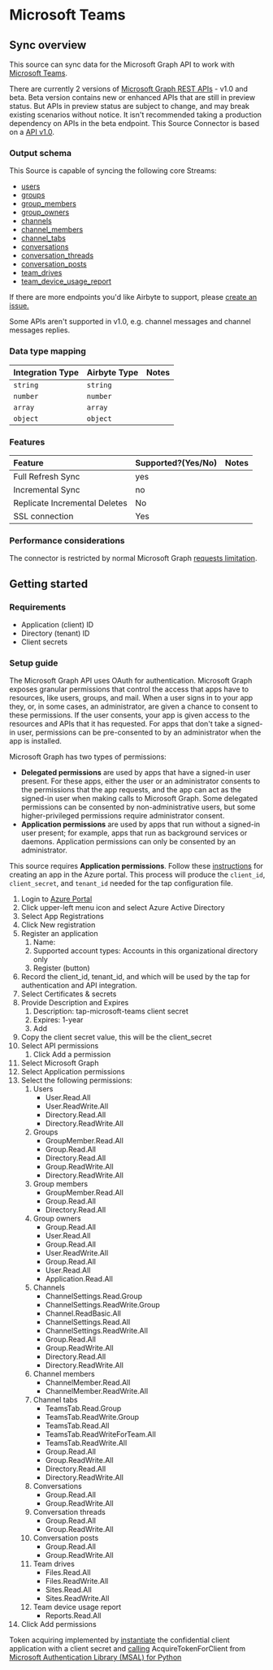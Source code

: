 # Microsoft Teams

## Sync overview

This source can sync data for the Microsoft Graph API to work with [Microsoft Teams](https://docs.microsoft.com/en-us/graph/teams-concept-overview).

There are currently 2 versions of [Microsoft Graph REST APIs](https://docs.microsoft.com/en-us/graph/versioning-and-support) - v1.0 and beta. Beta version contains new or enhanced APIs that are still in preview status.
But APIs in preview status are subject to change, and may break existing scenarios without notice. It isn't recommended taking a production dependency on APIs in the beta endpoint.
This Source Connector is based on a [API v1.0](https://docs.microsoft.com/en-us/graph/api/resources/teams-api-overview?view=graph-rest-1.0).

### Output schema

This Source is capable of syncing the following core Streams:

* [users](https://docs.microsoft.com/en-us/graph/api/user-list?view=graph-rest-beta&tabs=http)
* [groups](https://docs.microsoft.com/en-us/graph/teams-list-all-teams?context=graph%2Fapi%2F1.0&view=graph-rest-1.0)
* [group_members](https://docs.microsoft.com/en-us/graph/api/group-list-members?view=graph-rest-1.0&tabs=http)
* [group_owners](https://docs.microsoft.com/en-us/graph/api/group-list-owners?view=graph-rest-1.0&tabs=http)
* [channels](https://docs.microsoft.com/en-us/graph/api/channel-list?view=graph-rest-1.0&tabs=http)
* [channel_members](https://docs.microsoft.com/en-us/graph/api/channel-list-members?view=graph-rest-1.0&tabs=http)
* [channel_tabs](https://docs.microsoft.com/en-us/graph/api/channel-list-tabs?view=graph-rest-1.0&tabs=http)
* [conversations](https://docs.microsoft.com/en-us/graph/api/group-list-conversations?view=graph-rest-beta&tabs=http)
* [conversation_threads](https://docs.microsoft.com/en-us/graph/api/conversation-list-threads?view=graph-rest-beta&tabs=http)
* [conversation_posts](https://docs.microsoft.com/en-us/graph/api/conversationthread-list-posts?view=graph-rest-beta&tabs=http)
* [team_drives](https://docs.microsoft.com/en-us/graph/api/drive-get?view=graph-rest-beta&tabs=http#get-the-document-library-associated-with-a-group)
* [team_device_usage_report](https://docs.microsoft.com/en-us/graph/api/reportroot-getteamsdeviceusageuserdetail?view=graph-rest-1.0)

If there are more endpoints you'd like Airbyte to support, please [create an issue.](https://github.com/airbytehq/airbyte/issues/new/choose)

Some APIs aren't supported in v1.0, e.g. channel messages and channel messages replies.

### Data type mapping

| Integration Type | Airbyte Type | Notes |
| :--- | :--- | :--- |
| `string` | `string` |  |
| `number` | `number` |  |
| `array` | `array` |  |
| `object` | `object` |  |

### Features

| Feature | Supported?\(Yes/No\) | Notes |
| :--- | :--- | :--- |
| Full Refresh Sync | yes |  |
| Incremental Sync | no |  |
| Replicate Incremental Deletes | No |
| SSL connection | Yes |

### Performance considerations

The connector is restricted by normal Microsoft Graph [requests limitation](https://docs.microsoft.com/en-us/graph/throttling).

## Getting started

### Requirements

* Application (client) ID 
* Directory (tenant) ID
* Client secrets 

### Setup guide

The Microsoft Graph API uses OAuth for authentication. Microsoft Graph exposes granular permissions that control the access that apps have to resources, like users, groups, and mail.
When a user signs in to your app they, or, in some cases, an administrator, are given a chance to consent to these permissions. If the user consents, your app is given access to the resources and APIs that it has requested. 
For apps that don't take a signed-in user, permissions can be pre-consented to by an administrator when the app is installed.

Microsoft Graph has two types of permissions:

* **Delegated permissions** are used by apps that have a signed-in user present. For these apps, either the user or an administrator consents to the permissions that the app requests, and the app can act as the signed-in user when making calls to Microsoft Graph. Some delegated permissions can be consented by non-administrative users, but some higher-privileged permissions require administrator consent.
* **Application permissions** are used by apps that run without a signed-in user present; for example, apps that run as background services or daemons. Application permissions can only be consented by an administrator.

This source requires **Application permissions**. Follow these [instructions](https://docs.microsoft.com/en-us/graph/auth-v2-service?context=graph%2Fapi%2F1.0&view=graph-rest-1.0) for creating an app in the Azure portal. This process will produce the `client_id`, `client_secret`, and `tenant_id` needed for the tap configuration file.

1. Login to [Azure Portal](https://portal.azure.com/#home)
2. Click upper-left menu icon and select Azure Active Directory
3. Select App Registrations
4. Click New registration
5. Register an application
   1. Name: <you-application-name>
   2. Supported account types: Accounts in this organizational directory only
   3. Register (button)
6. Record the client_id, tenant_id, and which will be used by the tap for authentication and API integration.
7. Select Certificates & secrets
8. Provide Description and Expires
    1.  Description: tap-microsoft-teams client secret
    2.  Expires: 1-year
    3.  Add
9. Copy the client secret value, this will be the client_secret
10. Select API permissions
    1.  Click Add a permission
11. Select Microsoft Graph
12. Select Application permissions
13. Select the following permissions:
    1. Users 
        - User.Read.All
        - User.ReadWrite.All 
        - Directory.Read.All
        - Directory.ReadWrite.All
    2. Groups
        -  GroupMember.Read.All
        -  Group.Read.All
        -  Directory.Read.All
        -  Group.ReadWrite.All 
        -  Directory.ReadWrite.All
    3. Group members
        - GroupMember.Read.All
        - Group.Read.All
        -  Directory.Read.All
    4. Group owners
        - Group.Read.All
        - User.Read.All
        - Group.Read.All
        - User.ReadWrite.All
        - Group.Read.All
        - User.Read.All
        - Application.Read.All
    5. Channels
        - ChannelSettings.Read.Group
        - ChannelSettings.ReadWrite.Group
        - Channel.ReadBasic.All
        - ChannelSettings.Read.All
        - ChannelSettings.ReadWrite.All
        - Group.Read.All 
        - Group.ReadWrite.All
        - Directory.Read.All
        -  Directory.ReadWrite.All
    6. Channel members
        - ChannelMember.Read.All
        - ChannelMember.ReadWrite.All
    7. Channel tabs
        - TeamsTab.Read.Group
        - TeamsTab.ReadWrite.Group
        - TeamsTab.Read.All
        - TeamsTab.ReadWriteForTeam.All
        - TeamsTab.ReadWrite.All
        - Group.Read.All
        - Group.ReadWrite.All
        - Directory.Read.All
        - Directory.ReadWrite.All
    8. Conversations
        - Group.Read.All
        - Group.ReadWrite.All
    9. Conversation threads
        - Group.Read.All
        - Group.ReadWrite.All
    10. Conversation posts
        - Group.Read.All
        - Group.ReadWrite.All
    11. Team drives
        - Files.Read.All 
        - Files.ReadWrite.All
        - Sites.Read.All
        - Sites.ReadWrite.All
    12. Team device usage report
        - Reports.Read.All
16. Click Add permissions

Token acquiring implemented by [instantiate](https://docs.microsoft.com/en-us/azure/active-directory/develop/scenario-daemon-app-configuration?tabs=python#instantiate-the-msal-application) the confidential client application with a client secret and [calling](https://docs.microsoft.com/en-us/azure/active-directory/develop/scenario-daemon-acquire-token?tabs=python) AcquireTokenForClient from [Microsoft Authentication Library (MSAL) for Python](https://github.com/AzureAD/microsoft-authentication-library-for-python)



